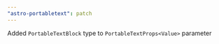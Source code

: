 ```yaml
---
"astro-portabletext": patch
---
```


Added `PortableTextBlock` type to `PortableTextProps<Value>` parameter
